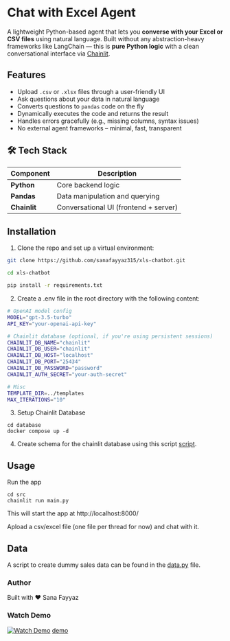 # Chat with Excel Agent

A lightweight Python-based agent that lets you **converse with your Excel or CSV files** using natural language. Built without any abstraction-heavy frameworks like LangChain — this is **pure Python logic** with a clean conversational interface via [Chainlit](https://www.chainlit.io/).

## Features

- Upload `.csv` or `.xlsx` files through a user-friendly UI
- Ask questions about your data in natural language
- Converts questions to `pandas` code on the fly
- Dynamically executes the code and returns the result
- Handles errors gracefully (e.g., missing columns, syntax issues)
- No external agent frameworks – minimal, fast, transparent

## 🛠️ Tech Stack

| Component      | Description                        |
|----------------|------------------------------------|
| **Python**     | Core backend logic                 |
| **Pandas**     | Data manipulation and querying     |
| **Chainlit**   | Conversational UI (frontend + server)

## Installation

1. Clone the repo and set up a virtual environment:

```bash
git clone https://github.com/sanafayyaz315/xls-chatbot.git

cd xls-chatbot

pip install -r requirements.txt
```

2. Create a .env file in the root directory with the following content:

```bash
# OpenAI model config
MODEL="gpt-3.5-turbo"
API_KEY="your-openai-api-key"

# Chainlit database (optional, if you're using persistent sessions)
CHAINLIT_DB_NAME="chainlit"
CHAINLIT_DB_USER="chainlit"
CHAINLIT_DB_HOST="localhost"
CHAINLIT_DB_PORT="25434"
CHAINLIT_DB_PASSWORD="password"
CHAINLIT_AUTH_SECRET="your-auth-secret"

# Misc
TEMPLATE_DIR=../templates
MAX_ITERATIONS="10"
```

3. Setup Chainlit Database

```
cd database
docker compose up -d
```

4. Create schema for the chainlit database using this script [script](/database/scripts/chainlit_schema.sql).
## Usage
Run the app
```
cd src
chainlit run main.py
```
This will start the app at http://localhost:8000/

Apload a csv/excel file (one file per thread for now) and chat with it. 

## Data
A script to create dummy sales data can be found in the [data.py](src/data.py) file.

### Author
Built with ❤️ Sana Fayyaz

### Watch Demo
[![Watch Demo](docs/sample.gif)](docs/sample.mp4)
[demo](docs/sample.gif)